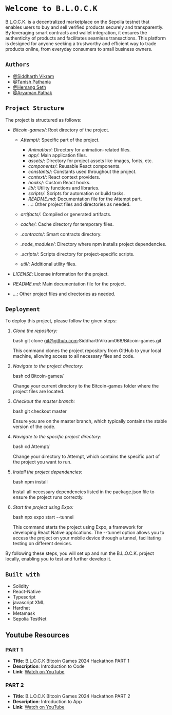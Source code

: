 # `Welcome to B.L.O.C.K`

B.L.O.C.K. is a decentralized marketplace on the Sepolia testnet that enables users to buy and sell verified products securely and transparently. By leveraging smart contracts and wallet integration, it ensures the authenticity of products and facilitates seamless transactions. This platform is designed for anyone seeking a trustworthy and efficient way to trade products online, from everyday consumers to small business owners. 




## `Authors`

- [@Siddharth Vikram](https://github.com/SiddharthVikram068)
- [@Tanish Pathania](https://github.com/Tanish-pat)
- [@Hemang Seth](https://github.com/Hemang-2004)
- [@Aryaman Pathak](https://github.com/aryamanpathak2022)

## `Project Structure`

The project is structured as follows:

- *Bitcoin-games/*: Root directory of the project.

  - *Attempt/*: Specific part of the project.

    - *Animation/*: Directory for animation-related files.
    - *app/*: Main application files.
    - *assets/*: Directory for project assets like images, fonts, etc.
    - *components/*: Reusable React components.
    - *constants/*: Constants used throughout the project.
    - *context/*: React context providers.
    - *hooks/*: Custom React hooks.
    - *lib/*: Utility functions and libraries.
    - *scripts/*: Scripts for automation or build tasks.
    - *README.md*: Documentation file for the Attempt part.
    - *...*: Other project files and directories as needed.

  - *artifacts/*: Compiled or generated artifacts.

  - *cache/*: Cache directory for temporary files.

  - *.contracts/*: Smart contracts directory.

  - *.node_modules/*: Directory where npm installs project dependencies.

  - *.scripts/*: Scripts directory for project-specific scripts.

  - *util/*: Additional utility files.

- *LICENSE*: License information for the project.

- *README.md*: Main documentation file for the project.

- *...*: Other project files and directories as needed.
## `Deployment`

To deploy this project, please follow the given steps:

1. *Clone the repository:*

    bash
    git clone git@github.com:SiddharthVikram068/Bitcoin-games.git
    

    This command clones the project repository from GitHub to your local machine, allowing access to all necessary files and code.

2. *Navigate to the project directory:*

    bash
    cd Bitcoin-games/
    

    Change your current directory to the Bitcoin-games folder where the project files are located.

3. *Checkout the master branch:*

    bash
    git checkout master
    

    Ensure you are on the master branch, which typically contains the stable version of the code.

4. *Navigate to the specific project directory:*

    bash
    cd Attempt/
    

    Change your directory to Attempt, which contains the specific part of the project you want to run.

5. *Install the project dependencies:*

    bash
    npm install
    

    Install all necessary dependencies listed in the package.json file to ensure the project runs correctly.

6. *Start the project using Expo:*

    bash
    npx expo start --tunnel
    

    This command starts the project using Expo, a framework for developing React Native applications. The --tunnel option allows you to access the project on your mobile device through a tunnel, facilitating testing on different devices.

By following these steps, you will set up and run the B.L.O.C.K. project locally, enabling you to test and further develop it.

## `Built with`

- Solidity
- React-Native
- Typescript
- javascript XML
- Hardhat
- Metamask
- Sepolia TestNet

## Youtube Resources

### PART 1
- **Title**:  B.L.O.C.K Bitcoin Games 2024 Hackathon PART 1
- **Description**: Introduction to Code 
- **Link**: [Watch on YouTube](https://www.youtube.com/watch?v=fgdHFqUbhwM)

### PART 2
- **Title**:  B.L.O.C.K Bitcoin Games 2024 Hackathon PART 2 
- **Description**: Introduction to App
- **Link**: [Watch on YouTube](https://www.youtube.com/watch?v=-57fJBw1Ltw)
